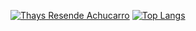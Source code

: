 [![Thays Resende Achucarro](https://github-readme-stats.vercel.app/api?username=thaysresende&show_icons=true&count_private=true)](https://github.com/thaysresende)
[![Top Langs](https://github-readme-stats.vercel.app/api/top-langs/?username=thaysresende&layout=compact)](https://github.com/thaysresende)
